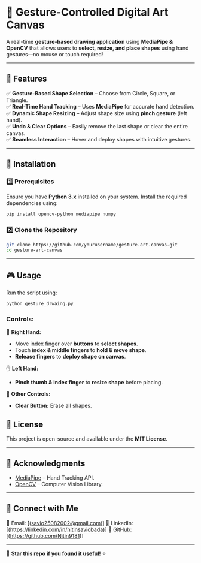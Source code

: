 # 🎨 Gesture-Controlled Digital Art Canvas

A real-time **gesture-based drawing application** using **MediaPipe & OpenCV** that allows users to **select, resize, and place shapes** using hand gestures—no mouse or touch required!

---

## 🚀 Features

✅ **Gesture-Based Shape Selection** – Choose from Circle, Square, or Triangle.\
✅ **Real-Time Hand Tracking** – Uses **MediaPipe** for accurate hand detection.\
✅ **Dynamic Shape Resizing** – Adjust shape size using **pinch gesture** (left hand).\
✅ **Undo & Clear Options** – Easily remove the last shape or clear the entire canvas.\
✅ **Seamless Interaction** – Hover and deploy shapes with intuitive gestures.

---

## 📌 Installation

### **1️⃣ Prerequisites**

Ensure you have **Python 3.x** installed on your system. Install the required dependencies using:

```sh
pip install opencv-python mediapipe numpy
```

### **2️⃣ Clone the Repository**

```sh
git clone https://github.com/yourusername/gesture-art-canvas.git
cd gesture-art-canvas
```

---

## 🎮 Usage

Run the script using:

```sh
python gesture_drwaing.py
```

### **Controls:**

🎯 **Right Hand:**

- Move index finger over **buttons** to **select shapes**.
- Touch **index & middle fingers** to **hold & move shape**.
- **Release fingers** to **deploy shape on canvas**.

✋ **Left Hand:**

- **Pinch thumb & index finger** to **resize shape** before placing.

🧹 **Other Controls:**

- **Clear Button:** Erase all shapes.


## 📜 License

This project is open-source and available under the **MIT License**.

---

## 🙌 Acknowledgments

- [MediaPipe](https://mediapipe.dev/) – Hand Tracking API.
- [OpenCV](https://opencv.org/) – Computer Vision Library.

---

## 🤝 Connect with Me

📧 Email: [(savio25082002@gmail.com)]
🔗 LinkedIn: [(https://linkedin.com/in/nitinsaviobada)]
🐙 GitHub: [(https://github.com/Nitin9181)]

---

🚀 **Star this repo if you found it useful!** ⭐

